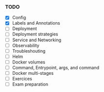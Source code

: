 ### TODO

- [x] Config  
- [x] Labels and Annotations
- [ ] Deployment
- [ ] Deployment strategies 
- [ ] Service and Networking
- [ ] Observability
- [ ] Troubleshouting
- [ ] Helm
- [ ] Docker volumes
- [ ] Command, Entrypoint, args, and command
- [ ] Docker multi-stages
- [ ] Exercices 
- [ ] Exam preparation 
